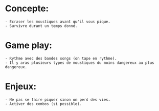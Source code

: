 # Concepte: 
    - Ecraser les moustiques avant qu'il vous pique.
    - Survivre durant un temps donné.

# Game play:
    - Rythme avec des bandes songs (on tape en rythme).
    - Il y aras plusieurs types de moustiques du moins dangereux au plus dangereux.

# Enjeux:
    - Ne pas se faire piquer sinon on perd des vies.
    - Activer des combos (si possible).